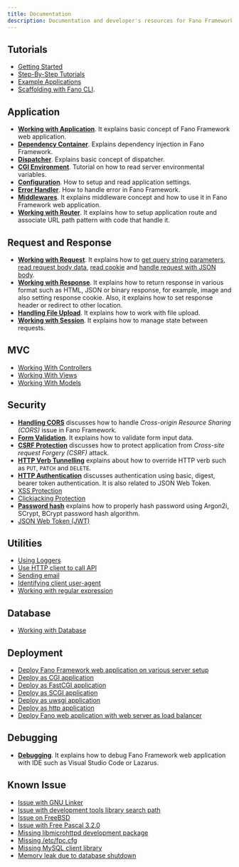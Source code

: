 ```yaml
---
title: Documentation
description: Documentation and developer's resources for Fano Framework, web application framework for modern Pascal programming language
---
```


## Tutorials

- [Getting Started](/getting-started)
- [Step-By-Step Tutorials](/tutorials)
- [Example Applications](/examples)
- [Scaffolding with Fano CLI](/scaffolding-with-fano-cli).

## Application

- **[Working with Application](/working-with-application)**. It explains basic concept of Fano Framework web application.
- **[Dependency Container](/dependency-container)**. Explains dependency injection in Fano Framework.
- **[Dispatcher](/dispatcher)**. Explains basic concept of dispatcher.
- **[CGI Environment](/environment)**. Tutorial on how to read server environmental variables.
- **[Configuration](/configuration)**. How to setup and read application settings.
- **[Error Handler](/error-handler)**. How to handle error in Fano Framework.
- **[Middlewares](/middlewares)**. It explains middleware concept and how to use it in Fano Framework web application.
- **[Working with Router](/working-with-router)**. It explains how to setup application route and associate URL path pattern with code that handle it.

## Request and Response

- **[Working with Request](/working-with-request)**. It explains how to [get query string parameters](/working-with-request#getting-query-parameters), [read request body data](/working-with-request#get-post-put-patch-data), [read cookie](/working-with-request#retrieve-cookies) and [handle request with JSON body](/working-with-request#handling-request-with-json-body).
- **[Working with Response](/working-with-response)**. It explains how to return response in various format such as HTML, JSON or binary response, for example, image and also setting response cookie. Also, it explains how to set response header or redirect to other location.
- **[Handling File Upload](/handling-file-upload)**. It explains how to work with file upload.
- **[Working with Session](/working-with-session)**. It explains how to manage state between requests.

## MVC

- [Working With Controllers](/working-with-controllers)
- [Working With Views](/working-with-views)
- [Working With Models](/working-with-models)

## Security

- **[Handling CORS](/security/handling-cors)** discusses how to handle *Cross-origin Resource Sharing (CORS)* issue in Fano Framework.
- **[Form Validation](/security/form-validation)**. It explains how to validate form input data.
- **[CSRF Protection](/security/csrf-protection)** discusses how to protect application from *Cross-site request Forgery (CSRF)* attack.
- **[HTTP Verb Tunnelling](/security/http-verb-tunnelling)** explains about how to override HTTP verb such as `PUT`, `PATCH` and `DELETE`.
- **[HTTP Authentication](/security/http-authentication)** discusses authentication using basic, digest, bearer token authentication. It is also related to JSON Web Token.
- [XSS Protection](/security/xss-protection)
- [Clickjacking Protection](/security/clickjacking-protection)
- **[Password hash](/security/password-hash)** explains how to properly hash password using Argon2i, SCrypt, BCrypt password hash algorithm.
- [JSON Web Token (JWT)](/security/jwt)

## Utilities

- [Using Loggers](/utilities/using-loggers)
- [Use HTTP client to call API](/utilities/http-clients)
- [Sending email](/utilities/sending-email)
- [Identifying client user-agent](/utilities/identifying-client-user-agent)
- [Working with regular expression](/utilities/regular-expression)

## Database

- [Working with Database](/database)

## Deployment

- [Deploy Fano Framework web application on various server setup](/deployment)
- [Deploy as CGI application](/deployment/cgi)
- [Deploy as FastCGI application](/deployment/fastcgi)
- [Deploy as SCGI application](/deployment/scgi)
- [Deploy as uwsgi application](/deployment/uwsgi)
- [Deploy as http application](/deployment/standalone-web-server)
- [Deploy Fano web application with web server as load balancer](/deployment/load-balancer-setup)

## Debugging

- **[Debugging](/debugging)**. It explains how to debug Fano Framework web application with IDE such as Visual Studio Code or Lazarus.

## Known Issue
- [Issue with GNU Linker](/known-issues#issue-with-gnu-linker)
- [Issue with development tools library search path](/known-issues#issue-with-gcc-library-search-path)
- [Issue on FreeBSD](/known-issues#issue-on-freebsd)
- [Issue with Free Pascal 3.2.0](/known-issues#issue-with-free-pascal-3.2.0)
- [Missing libmicrohttpd development package](/known-issues#missing-libmicrohttpd-development-package)
- [Missing /etc/fpc.cfg](/known-issues#missing-etc-fpc-cfg)
- [Missing MySQL client library](/known-issues#missing-mysql-client-library)
- [Memory leak due to database shutdown](/known-issues#shut-down-database-server-may-cause-memory-leak)
